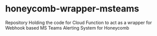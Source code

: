 # honeycomb-wrapper-msteams
Repository Holding the code for Cloud Function to act as a wrapper for Webhook based MS Teams Alerting System for Honeycomb
